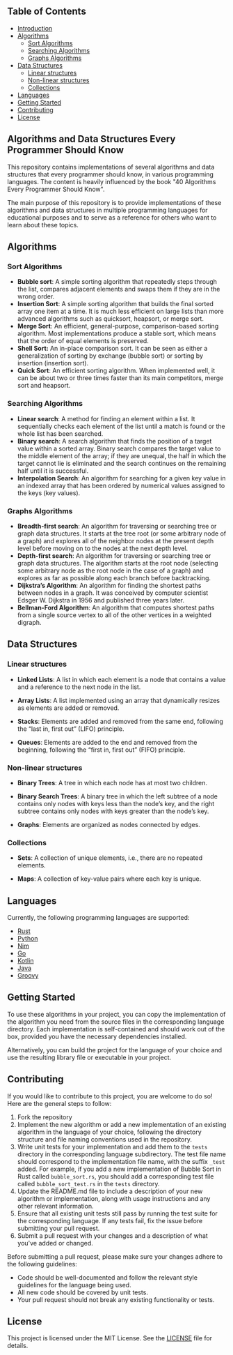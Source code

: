 ## Table of Contents

- [Introduction](#algorithms-and-data-structures-every-programmer-should-know)
- [Algorithms](#algorithms)
  - [Sort Algorithms](#sort-algorithms)
  - [Searching Algorithms](#searching-algorithms)
  - [Graphs Algorithms](#graphs-lgorithms)
- [Data Structures](#data-structures)
  - [Linear structures](#linear-structures)
  - [Non-linear structures](#non-linear-structures)
  - [Collections](#collections)
- [Languages](#languages)
- [Getting Started](#getting-started)
- [Contributing](#contributing)
- [License](#license)

## Algorithms and Data Structures Every Programmer Should Know

This repository contains implementations of several algorithms and data structures that every programmer should know, in various programming languages. The content is heavily influenced by the book "40 Algorithms Every Programmer Should Know".

The main purpose of this repository is to provide implementations of these algorithms and data structures in multiple programming languages for educational purposes and to serve as a reference for others who want to learn about these topics.

## Algorithms

### Sort Algorithms

- **Bubble sort**: A simple sorting algorithm that repeatedly steps through the list, compares adjacent elements and swaps them if they are in the wrong order.
- **Insertion Sort**: A simple sorting algorithm that builds the final sorted array one item at a time. It is much less efficient on large lists than more advanced algorithms such as quicksort, heapsort, or merge sort.
- **Merge Sort**: An efficient, general-purpose, comparison-based sorting algorithm. Most implementations produce a stable sort, which means that the order of equal elements is preserved.
- **Shell Sort:** An in-place comparison sort. It can be seen as either a generalization of sorting by exchange (bubble sort) or sorting by insertion (insertion sort).
- **Quick Sort**: An efficient sorting algorithm. When implemented well, it can be about two or three times faster than its main competitors, merge sort and heapsort.

### Searching Algorithms

- **Linear search**: A method for finding an element within a list. It sequentially checks each element of the list until a match is found or the whole list has been searched.
- **Binary search**: A search algorithm that finds the position of a target value within a sorted array. Binary search compares the target value to the middle element of the array; if they are unequal, the half in which the target cannot lie is eliminated and the search continues on the remaining half until it is successful.
- **Interpolation Search**: An algorithm for searching for a given key value in an indexed array that has been ordered by numerical values assigned to the keys (key values).

### Graphs Algorithms

- **Breadth-first search**: An algorithm for traversing or searching tree or graph data structures. It starts at the tree root (or some arbitrary node of a graph) and explores all of the neighbor nodes at the present depth level before moving on to the nodes at the next depth level.
- **Depth-first search**: An algorithm for traversing or searching tree or graph data structures. The algorithm starts at the root node (selecting some arbitrary node as the root node in the case of a graph) and explores as far as possible along each branch before backtracking.
- **Dijkstra’s Algorithm**: An algorithm for finding the shortest paths between nodes in a graph. It was conceived by computer scientist Edsger W. Dijkstra in 1956 and published three years later.
- **Bellman-Ford Algorithm**: An algorithm that computes shortest paths from a single source vertex to all of the other vertices in a weighted digraph.

## Data Structures

### Linear structures

- **Linked Lists**: A list in which each element is a node that contains a value and a reference to the next node in the list.

- **Array Lists**: A list implemented using an array that dynamically resizes as elements are added or removed.

- **Stacks**: Elements are added and removed from the same end, following the “last in, first out” (LIFO) principle.

- **Queues**: Elements are added to the end and removed from the beginning, following the “first in, first out” (FIFO) principle.

### Non-linear structures

- **Binary Trees**: A tree in which each node has at most two children.

- **Binary Search Trees**: A binary tree in which the left subtree of a node contains only nodes with keys less than the node’s key, and the right subtree contains only nodes with keys greater than the node’s key.

- **Graphs**: Elements are organized as nodes connected by edges.

### Collections

- **Sets**: A collection of unique elements, i.e., there are no repeated elements.

- **Maps**: A collection of key-value pairs where each key is unique.

## Languages

Currently, the following programming languages are supported:

- [Rust](rust)
- [Python](python)
- [Nim](nim)
- [Go](go)
- [Kotlin](kotlin)
- [Java](java)
- [Groovy](groovy)

## Getting Started

To use these algorithms in your project, you can copy the implementation of the algorithm you need from the source files in the corresponding language directory. Each implementation is self-contained and should work out of the box, provided you have the necessary dependencies installed.

Alternatively, you can build the project for the language of your choice and use the resulting library file or executable in your project.

## Contributing

If you would like to contribute to this project, you are welcome to do so! Here are the general steps to follow:

1. Fork the repository
2. Implement the new algorithm or add a new implementation of an existing algorithm in the language of your choice, following the directory structure and file naming conventions used in the repository.
3. Write unit tests for your implementation and add them to the `tests` directory in the corresponding language subdirectory. The test file name should correspond to the implementation file name, with the suffix `_test` added. For example, if you add a new implementation of Bubble Sort in Rust called `bubble_sort.rs`, you should add a corresponding test file called `bubble_sort_test.rs` in the `tests` directory.
4. Update the README.md file to include a description of your new algorithm or implementation, along with usage instructions and any other relevant information.
5. Ensure that all existing unit tests still pass by running the test suite for the corresponding language. If any tests fail, fix the issue before submitting your pull request.
6. Submit a pull request with your changes and a description of what you've added or changed.

Before submitting a pull request, please make sure your changes adhere to the following guidelines:

- Code should be well-documented and follow the relevant style guidelines for the language being used.
- All new code should be covered by unit tests.
- Your pull request should not break any existing functionality or tests.

## License

This project is licensed under the MIT License. See the [LICENSE](LICENSE) file for details.

